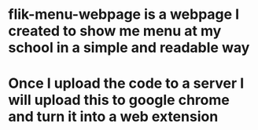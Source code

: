 # flik-menu-webpage is a webpage I created to show me menu at my school in a simple and readable way
# Once I upload the code to a server I will upload this to google chrome and turn it into a web extension 
